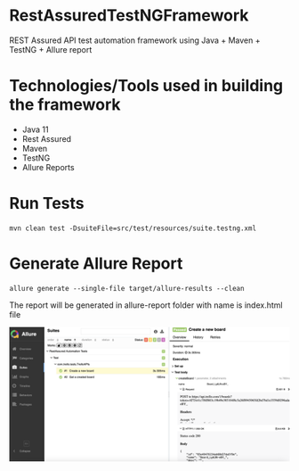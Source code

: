 # RestAssuredTestNGFramework
REST Assured API test automation framework using Java + Maven + TestNG + Allure report

Technologies/Tools used in building the framework
=================================================
- Java 11
- Rest Assured
- Maven
- TestNG
- Allure Reports

# Run Tests
```
mvn clean test -DsuiteFile=src/test/resources/suite.testng.xml
```

# Generate Allure Report
```
allure generate --single-file target/allure-results --clean
```
The report will be generated in allure-report folder with name is index.html file

![Screenshot](allure-report.png)
